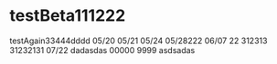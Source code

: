 # testBeta111222
testAgain33444dddd
05/20
05/21
05/24
05/28222
06/07
22
312313
31232131
07/22
dadasdas
00000
9999
asdsadas
